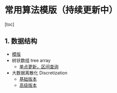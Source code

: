 # 常用算法模版（持续更新中）

[toc]

## 1. 数据结构

* [模版](./code/base.cc)
* 树状数组 tree array 
  - [单点更新，区间查询](./code/treeArray.cc)
* 大数据离散化 Discretization 
  - [基础版本](./code/dataOfferLine.cc) 
  - [高级版本](./code/discrete.cc)

